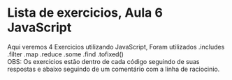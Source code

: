 
<h1>Lista de exercicios, Aula 6 JavaScript </h1>
Aqui veremos 4 Exercicios utilizando JavaScript, Foram utilizados .includes .filter .map .reduce .some .find .tofixed()<br/>
OBS: Os exercicios estão dentro de cada código seguindo de suas respostas e abaixo seguindo de um comentário com a linha de raciocinio.


